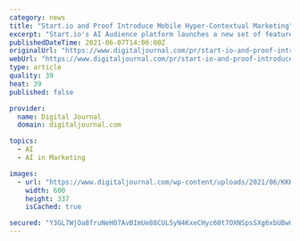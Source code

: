 ```yaml
---
category: news
title: "Start.io and Proof Introduce Mobile Hyper-Contextual Marketing"
excerpt: "Start.io's AI Audience platform launches a new set of features that enable Proof Advertising, a leading advertising agency in the U.S., to better segment their clients' audiences and utilize, for the first time,"
publishedDateTime: 2021-06-07T14:06:00Z
originalUrl: "https://www.digitaljournal.com/pr/start-io-and-proof-introduce-mobile-hyper-contextual-marketing"
webUrl: "https://www.digitaljournal.com/pr/start-io-and-proof-introduce-mobile-hyper-contextual-marketing"
type: article
quality: 39
heat: 39
published: false

provider:
  name: Digital Journal
  domain: digitaljournal.com

topics:
  - AI
  - AI in Marketing

images:
  - url: "https://www.digitaljournal.com/wp-content/uploads/2021/06/KKK-3-Oroville-600x337.jpg"
    width: 600
    height: 337
    isCached: true

secured: "Y3GL7WjOa8fruNeH07AvBImUe88CUL5yN4KxeCHyc60t7OXNSpsSXg6xbUBwOoWIl/ZCbNlZzRgJWMBohCdL7672ub+Z0qKLqPt5NJF+D3OL1N7aNQruvwPcvZ7pRyrHQFMx570GU21Fxz6lO5omMQSMWkWXvHZIYPE5/tHv7r6BvBw27sIKu7EaBy8EujXBsB1q4O/dI4P660Tt6fP5h5uaONNbkNuaLaKoH9aTcJkdL1IZtkeDzQZND2bgar0CPTYfizETLeJx+YhyRdHfK6KCP1Rtm0dY7YDON1zLyQ5G6Ez3SQcXJxKKLIPPCKruhUL7O3f/G6VTwW77c06s1ZPE7GN+XAjvmK2IGi976Ms=;owX5rd5J5Ty2JHLs5J02yQ=="
---
```


